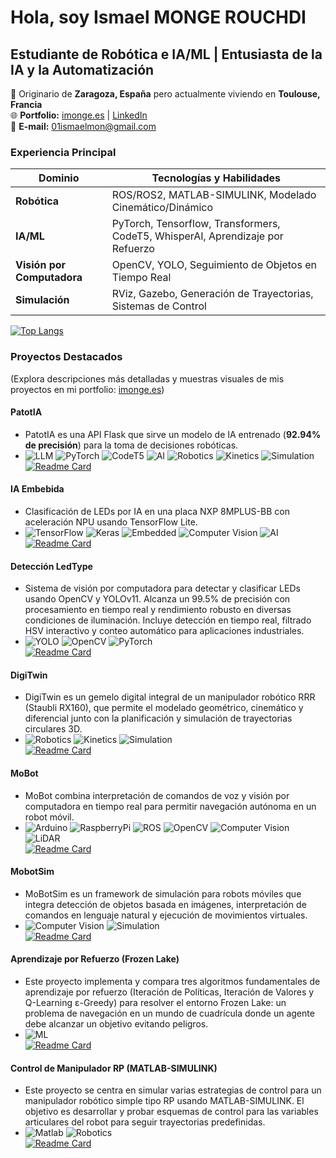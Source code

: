 # Hola, soy Ismael MONGE ROUCHDI 
## **Estudiante de Robótica e IA/ML | Entusiasta de la IA y la Automatización**  
📍 Originario de **Zaragoza, España** pero actualmente viviendo en **Toulouse, Francia**  
🌐 **Portfolio:** [imonge.es](https://imonge.es) | [LinkedIn](https://www.linkedin.com/in/ismael-monge-rouchdi-aba771316/)  
📧 **E-mail:** [01ismaelmon@gmail.com](mailto:01ismaelmon@gmail.com)

### **Experiencia Principal**  
| **Dominio**       | **Tecnologías y Habilidades**                          |  
|------------------|--------------------------------------------------|  
| **Robótica**     | ROS/ROS2, MATLAB-SIMULINK, Modelado Cinemático/Dinámico |  
| **IA/ML**        | PyTorch, Tensorflow, Transformers, CodeT5, WhisperAI, Aprendizaje por Refuerzo       |  
| **Visión por Computadora** |OpenCV, YOLO, Seguimiento de Objetos en Tiempo Real       |  
| **Simulación**   | RViz, Gazebo, Generación de Trayectorias, Sistemas de Control   |  

[![Top Langs](https://github-readme-stats.vercel.app/api/top-langs/?username=IsmaTIBU&layout=compact)](https://github.com/IsmaTIBU)  

### **Proyectos Destacados**  
(Explora descripciones más detalladas y muestras visuales de mis proyectos en mi portfolio: [imonge.es](https://imonge.es)) 
#### **PatotIA**  
- PatotIA es una API Flask que sirve un modelo de IA entrenado (**92.94% de precisión**) para la toma de decisiones robóticas.
- ![LLM](https://img.shields.io/badge/LLM-FF1493?logo=Ollama&logoColor=white) ![PyTorch](https://img.shields.io/badge/PyTorch-E61F00?logo=PyTorch&logoColor=white) ![CodeT5](https://img.shields.io/badge/CodeT5-1E90FF?) ![AI](https://img.shields.io/badge/AI-228B22?) ![Robotics](https://img.shields.io/badge/Robotics-22314E?) ![Kinetics](https://img.shields.io/badge/Kinetics-8A2BE2?) ![Simulation](https://img.shields.io/badge/Simulation-2F4F4F?)  
[![Readme Card](https://github-readme-stats.vercel.app/api/pin/?username=IsmaTIBU&repo=PatotIA)](https://github.com/IsmaTIBU/PatotIA)

#### **IA Embebida**
- Clasificación de LEDs por IA en una placa NXP 8MPLUS-BB con aceleración NPU usando TensorFlow Lite.
- ![TensorFlow](https://img.shields.io/badge/TensorFlow-FF6F00?logo=tensorflow&logoColor=white) ![Keras](https://img.shields.io/badge/Keras-FFFFFF?) ![Embedded](https://img.shields.io/badge/Embedded-00599C) ![Computer Vision](https://img.shields.io/badge/Computer_Vision-33BBE5?) ![AI](https://img.shields.io/badge/AI-228B22)  
[![Readme Card](https://github-readme-stats.vercel.app/api/pin/?username=IsmaTIBU&repo=Embedded_AI)](https://github.com/IsmaTIBU/Embedded_AI)

#### **Detección LedType**
- Sistema de visión por computadora para detectar y clasificar LEDs usando OpenCV y YOLOv11. Alcanza un 99.5% de precisión con procesamiento en tiempo real y rendimiento robusto en diversas condiciones de iluminación. Incluye detección en tiempo real, filtrado HSV interactivo y conteo automático para aplicaciones industriales.
- ![YOLO](https://img.shields.io/badge/YOLO-33BBE5?logo=yolo&logoColor=white) ![OpenCV](https://img.shields.io/badge/OpenCV-FF8C00?logo=OpenCV&logoColor=white) ![PyTorch](https://img.shields.io/badge/PyTorch-E61F00?logo=PyTorch&logoColor=white)  
[![Readme Card](https://github-readme-stats.vercel.app/api/pin/?username=IsmaTIBU&repo=LedType_detection&cache_seconds=0)](https://github.com/IsmaTIBU/LedType_detection)

#### **DigiTwin**  
- DigiTwin es un gemelo digital integral de un manipulador robótico RRR (Staubli RX160), que permite el modelado geométrico, cinemático y diferencial junto con la planificación y simulación de trayectorias circulares 3D.  
- ![Robotics](https://img.shields.io/badge/Robotics-22314E?) ![Kinetics](https://img.shields.io/badge/Kinetics-8A2BE2?) ![Simulation](https://img.shields.io/badge/Simulation-2F4F4F?)  
[![Readme Card](https://github-readme-stats.vercel.app/api/pin/?username=IsmaTIBU&repo=DigiTwin)](https://github.com/IsmaTIBU/DigiTwin)  

#### **MoBot**  
- MoBot combina interpretación de comandos de voz y visión por computadora en tiempo real para permitir navegación autónoma en un robot móvil.
- ![Arduino](https://img.shields.io/badge/Arduino-00979c?logo=Arduino&logoColor=white) ![RaspberryPi](https://img.shields.io/badge/RaspberryPi-c7053d?logo=raspberrypi&logoColor=white) ![ROS](https://img.shields.io/badge/ROS-22314E?logo=ros&logoColor=white) ![OpenCV](https://img.shields.io/badge/OpenCV-FF8C00?logo=OpenCV&logoColor=white) ![Computer Vision](https://img.shields.io/badge/Computer_Vision-33BBE5?) ![LiDAR](https://img.shields.io/badge/LiDAR-373737?)  
[![Readme Card](https://github-readme-stats.vercel.app/api/pin/?username=IsmaTIBU&repo=Mobot)](https://github.com/IsmaTIBU/Mobot)

#### **MobotSim**
- MoBotSim es un framework de simulación para robots móviles que integra detección de objetos basada en imágenes, interpretación de comandos en lenguaje natural y ejecución de movimientos virtuales.
- ![Computer Vision](https://img.shields.io/badge/Computer_Vision-33BBE5?) ![Simulation](https://img.shields.io/badge/Simulation-2F4F4F?)  
[![Readme Card](https://github-readme-stats.vercel.app/api/pin/?username=IsmaTIBU&repo=MobotSim&cache_seconds=0)](https://github.com/IsmaTIBU/MobotSim)

#### **Aprendizaje por Refuerzo (Frozen Lake)** 
- Este proyecto implementa y compara tres algoritmos fundamentales de aprendizaje por refuerzo (Iteración de Políticas, Iteración de Valores y Q-Learning ε-Greedy) para resolver el entorno Frozen Lake: un problema de navegación en un mundo de cuadrícula donde un agente debe alcanzar un objetivo evitando peligros.
- ![ML](https://img.shields.io/badge/ML-83E514?)  
[![Readme Card](https://github-readme-stats.vercel.app/api/pin/?username=IsmaTIBU&repo=Reinforcement-Learning&cache_seconds=0)](https://github.com/IsmaTIBU/Reinforcement-Learning)

#### **Control de Manipulador RP (MATLAB-SIMULINK)**  
- Este proyecto se centra en simular varias estrategias de control para un manipulador robótico simple tipo RP usando MATLAB-SIMULINK. El objetivo es desarrollar y probar esquemas de control para las variables articulares del robot para seguir trayectorias predefinidas.
- ![Matlab](https://img.shields.io/badge/Matlab-FF8800?) ![Robotics](https://img.shields.io/badge/Robotics-22314E?)  
[![Readme Card](https://github-readme-stats.vercel.app/api/pin/?username=IsmaTIBU&repo=Rob_Command&cache_seconds=0)](https://github.com/IsmaTIBU/Rob_Command)
